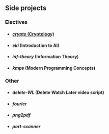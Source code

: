 ## **Side projects**
  ### **Electives**
   * #### [_crypto_ (Cryptology)](https://github.com/moussaka-crypto/side_projects/tree/master/electives/crypto)
   * #### _eki_ (Introduction to AI)
   * #### _inf-theory_ (Information Theory)
   * #### _kmps_ (Modern Programming Concepts)

  ### **Other**
   * #### _delete-WL_ (Delete Watch Later video script)
   * #### _fourier_
   * #### _png2pdf_
   * #### _port-scanner_
